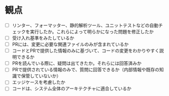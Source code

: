 # 観点
* [ ] リンター、フォーマッター、静的解析ツール、ユニットテストなどの自動チェックを実行したか。これらによって明らかになった問題を修正したか
* [ ] 受け入れ基準をみたしているか　
* [ ] PRには、変更に必要な関連ファイルのみが含まれているか
* [ ] コードとPRで提供した情報のみに基づいて、コードの変更をわかりやすく説明できるか
* [ ] PRを読んでいる際に、疑問は出てきたか。それらには回答済みか
* [ ] PRで提供されている情報のみで、質問に回答できるか（内部情報や既存の知識で保管していないか）
* [ ] エッジケースを考慮したか
* [ ] コードは、システム全体のアーキテクチャに適合しているか
